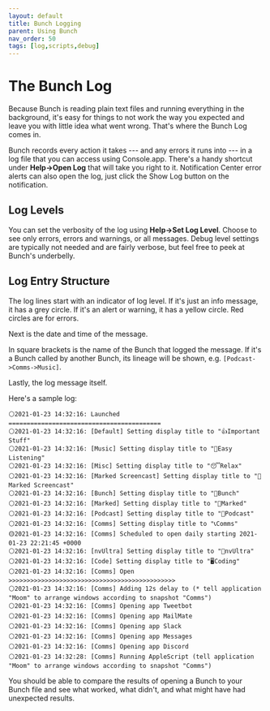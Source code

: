 ```yaml
---
layout: default
title: Bunch Logging
parent: Using Bunch
nav_order: 50
tags: [log,scripts,debug]
---
```

# The Bunch Log

Because Bunch is reading plain text files and running everything in the background, it's easy for things to not work the way you expected and leave you with little idea what went wrong. That's where the Bunch Log comes in.

Bunch records every action it takes --- and any errors it runs into --- in a log file that you can access using Console.app. There's a handy shortcut under __Help->Open Log__ that will take you right to it. Notification Center error alerts can also open the log, just click the Show Log button on the notification.

## Log Levels

You can set the verbosity of the log using __Help->Set Log Level__. Choose to see only errors, errors and warnings, or all messages. Debug level settings are typically not needed and are fairly verbose, but feel free to peek at Bunch's underbelly.

## Log Entry Structure

The log lines start with an indicator of log level. If it's just an info message, it has a grey circle. If it's an alert or warning, it has a yellow circle. Red circles are for errors.

Next is the date and time of the message.

In square brackets is the name of the Bunch that logged the message. If it's a Bunch called by another Bunch, its lineage will be shown, e.g. `[Podcast->Comms->Music]`.

Lastly, the log message itself.

Here's a sample log:

```
⚪2021-01-23 14:​32:​16: Launched ==========================================
⚪2021-01-23 14:​32:​16: [Default] Setting display title to "👍Important Stuff"
⚪2021-01-23 14:​32:​16: [Music] Setting display title to "🎵Easy Listening"
⚪2021-01-23 14:​32:​16: [Misc] Setting display title to "😴Relax"
⚪2021-01-23 14:​32:​16: [Marked Screencast] Setting display title to "🎥Marked Screencast"
⚪2021-01-23 14:​32:​16: [Bunch] Setting display title to "🍇Bunch"
⚪2021-01-23 14:​32:​16: [Marked] Setting display title to "📖Marked"
⚪2021-01-23 14:​32:​16: [Podcast] Setting display title to "🎤Podcast"
⚪2021-01-23 14:​32:​16: [Comms] Setting display title to "📞Comms"
🟡2021-01-23 14:​32:​16: [Comms] Scheduled to open daily starting 2021-01-23 22:21:45 +0000
⚪2021-01-23 14:​32:​16: [nvUltra] Setting display title to "🚀nvUltra"
⚪2021-01-23 14:​32:​16: [Code] Setting display title to "🖥Coding"
⚪2021-01-23 14:​32:​16: [Comms] Open >>>>>>>>>>>>>>>>>>>>>>>>>>>>>>>>>>>>>>>>>>>>>>
⚪2021-01-23 14:​32:​16: [Comms] Adding 12s delay to (* tell application "Moom" to arrange windows according to snapshot "Comms")
⚪2021-01-23 14:​32:​16: [Comms] Opening app Tweetbot
⚪2021-01-23 14:​32:​16: [Comms] Opening app MailMate
⚪2021-01-23 14:​32:​16: [Comms] Opening app Slack
⚪2021-01-23 14:​32:​16: [Comms] Opening app Messages
⚪2021-01-23 14:​32:​16: [Comms] Opening app Discord
⚪2021-01-23 14:​32:​28: [Comms] Running AppleScript (tell application "Moom" to arrange windows according to snapshot "Comms")
```

You should be able to compare the results of opening a Bunch to your Bunch file and see what worked, what didn't, and what might have had unexpected results.
